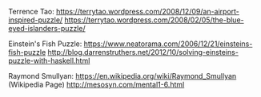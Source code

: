 Terrence Tao:
https://terrytao.wordpress.com/2008/12/09/an-airport-inspired-puzzle/
https://terrytao.wordpress.com/2008/02/05/the-blue-eyed-islanders-puzzle/

Einstein's Fish Puzzle:
https://www.neatorama.com/2006/12/21/einsteins-fish-puzzle
http://blog.darrenstruthers.net/2012/10/solving-einsteins-puzzle-with-haskell.html

Raymond Smullyan:
https://en.wikipedia.org/wiki/Raymond_Smullyan (Wikipedia Page)
http://mesosyn.com/mental1-6.html
